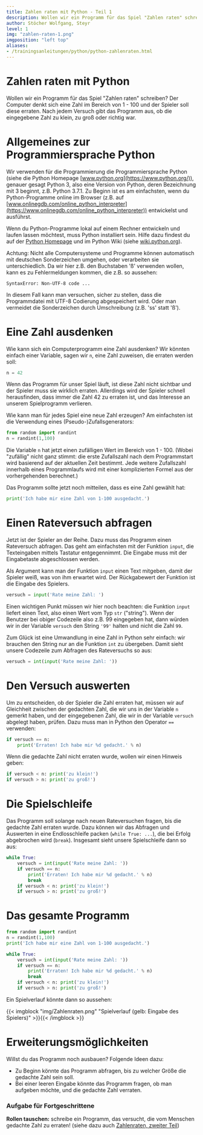 ```yaml
---
title: Zahlen raten mit Python - Teil 1
description: Wollen wir ein Programm für das Spiel "Zahlen raten" schreiben?
author: Stöcher Wolfgang, Steyr
level: 1
img: "zahlen-raten-1.png"
imgposition: "left top"
aliases: 
- /trainingsanleitungen/python/python-zahlenraten.html
---
```


# Zahlen raten mit Python

Wollen wir ein Programm für das Spiel "Zahlen raten" schreiben?
Der Computer denkt sich eine Zahl im Bereich von 1 - 100 und der Spieler soll diese erraten. 
Nach jedem Versuch gibt das Programm aus, ob die eingegebene Zahl zu klein, zu groß
oder richtig war.

# Allgemeines zur Programmiersprache Python
Wir verwenden für die Programmierung die Programmiersprache Python (siehe die Python Homepage [www.python.org](https://www.python.org/)),
genauer gesagt Python 3, also eine Version von Python, deren Bezeichnung mit 3 beginnt, z.B. Python 3.7.1.
Zu Beginn ist es am einfachsten, wenn du Python-Programme online im Browser (z.B. auf [www.onlinegdb.com/online_python_interpreter](https://www.onlinegdb.com/online_python_interpreter))
entwickelst und ausführst. 

Wenn du Python-Programme lokal auf einem Rechner entwickeln und laufen lassen möchtest, muss Python installiert sein. 
Hilfe dazu findest du auf der [Python Homepage](https://www.python.org/about/gettingstarted/) und im Python Wiki (siehe [wiki.python.org](https://wiki.python.org/moin/BeginnersGuide/Download)).

Achtung: Nicht alle Computersysteme und Programme können automatisch mit deutschen Sonderzeichen 
umgehen, oder verarbeiten sie unterschiedlich.
Da wir hier z.B. den Buchstaben 'ß' verwenden wollen, kann es zu Fehlermeldungen
kommen, die z.B. so aussehen:

```shell
SyntaxError: Non-UTF-8 code ...
```

In diesem Fall kann man versuchen, sicher zu stellen, dass die Programmdatei mit
UTF-8 Codierung abgespeichert wird. Oder man vermeidet die Sonderzeichen durch Umschreibung (z.B. 'ss' statt 'ß').


# Eine Zahl ausdenken
Wie kann sich ein Computerprogramm eine Zahl ausdenken? 
Wir könnten einfach einer Variable, sagen wir `n`, 
eine Zahl zuweisen, die erraten werden soll:

```python
n = 42
```

Wenn das Programm für unser Spiel läuft, ist diese Zahl nicht sichtbar
und der Spieler muss sie wirklich erraten. 
Allerdings wird der Spieler schnell herausfinden, dass immer die Zahl
42 zu erraten ist, und das Interesse an unserem Spielprogramm verlieren.

Wie kann man für jedes Spiel eine neue Zahl erzeugen? 
Am einfachsten ist die Verwendung eines (Pseudo-)Zufallsgenerators:

```python
from random import randint
n = randint(1,100)
```

Die Variable `n` hat jetzt einen zufälligen Wert im Bereich von 1 - 100.
(Wobei "zufällig" nicht ganz stimmt: die erste Zufallszahl nach dem Programmstart wird basierend auf 
der aktuellen Zeit bestimmt. Jede weitere Zufallszahl innerhalb
eines Programmlaufs wird mit einer komplizierten Formel aus der vorhergehenden berechnet.)

Das Programm sollte jetzt noch mitteilen, dass es eine Zahl gewählt hat:

```python
print('Ich habe mir eine Zahl von 1-100 ausgedacht.')
```


# Einen Rateversuch abfragen

Jetzt ist der Spieler an der Reihe. 
Dazu muss das Programm einen Rateversuch abfragen. Das geht am einfachsten
mit der Funktion `input`, die Texteingaben mittels Tastatur entgegennimmt.
Die Eingabe muss mit der Eingabetaste abgeschlossen werden.

Als Argument kann man der Funktion `input` einen Text
mitgeben, damit der Spieler weiß, was von ihm erwartet wird.
Der Rückgabewert der Funktion ist die Eingabe des Spielers.

```python
versuch = input('Rate meine Zahl: ')
```

Einen wichtigen Punkt müssen wir hier noch beachten: 
die Funktion `input` liefert einen Text, also einen Wert vom Typ `str`
("string"). Wenn der Benutzer bei obiger Codezeile also z.B. 99 eingegeben hat,
dann würden wir in der Variable `versuch` den String `'99'` halten und nicht die Zahl `99`.

Zum Glück ist eine Umwandlung in eine Zahl in Python sehr einfach:
wir brauchen den String nur an die Funktion `int` zu übergeben. 
Damit sieht unsere Codezeile zum Abfragen des Rateversuchs so aus:

```python
versuch = int(input('Rate meine Zahl: '))
```


# Den Versuch auswerten

Um zu entscheiden, ob der Spieler die Zahl erraten hat, 
müssen wir auf Gleichheit zwischen der gedachten Zahl,
die wir uns in der Variable `n` gemerkt haben, und der 
eingegebenen Zahl, die wir in der Variable `versuch`
abgelegt haben, prüfen. Dazu muss man in Python den Operator `==` verwenden:

```python
if versuch == n: 
    print('Erraten! Ich habe mir %d gedacht.' % n)
```

Wenn die gedachte Zahl nicht erraten wurde, wollen wir
einen Hinweis geben:


```python
if versuch < n: print('zu klein!')
if versuch > n: print('zu groß!')
```


# Die Spielschleife

Das Programm soll solange nach neuen Rateversuchen fragen,
bis die gedachte Zahl erraten wurde. Dazu können wir das
Abfragen und Auswerten in eine Endlosschleife packen (`while True: ...`),
die bei Erfolg abgebrochen wird (`break`). 
Insgesamt sieht unsere Spielschleife dann so aus:

```python
while True:
    versuch = int(input('Rate meine Zahl: '))
    if versuch == n: 
        print('Erraten! Ich habe mir %d gedacht.' % n)
        break
    if versuch < n: print('zu klein!')
    if versuch > n: print('zu groß!')
```

# Das gesamte Programm


```python
from random import randint
n = randint(1,100)
print('Ich habe mir eine Zahl von 1-100 ausgedacht.')

while True:
    versuch = int(input('Rate meine Zahl: '))
    if versuch == n: 
        print('Erraten! Ich habe mir %d gedacht.' % n)
        break
    if versuch < n: print('zu klein!')
    if versuch > n: print('zu groß!')
```

Ein Spielverlauf könnte dann so aussehen:

{{< imgblock "img/Zahlenraten.png" "Spielverlauf (gelb: Eingabe des Spielers)" >}}{{< /imgblock >}}

# Erweiterungsmöglichkeiten

Willst du das Programm noch ausbauen? Folgende Ideen dazu:

* Zu Beginn könnte das Programm abfragen, bis zu welcher Größe die gedachte Zahl sein soll.
* Bei einer leeren Eingabe könnte das Programm fragen, ob man aufgeben möchte,
  und die gedachte Zahl verraten.

### Aufgabe für Fortgeschrittene
**Rollen tauschen:** schreibe ein Programm, das versucht, die vom Menschen
gedachte Zahl zu erraten! (siehe dazu auch [Zahlenraten, zweiter Teil](../zahlenraten-2))
